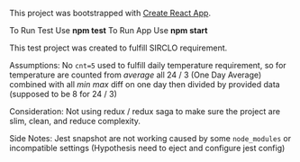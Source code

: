 This project was bootstrapped with [Create React App](https://github.com/facebookincubator/create-react-app).

To Run Test Use **npm test**
To Run App Use **npm start**

This test project was created to fulfill SIRCLO requirement.

Assumptions:
  No `cnt=5` used to fulfill daily temperature requirement, so for temperature are counted from _average_ all 24 / 3 (One Day   Average) combined with all *min* *max* diff on one day then divided by provided data (supposed to be 8 for 24 / 3)

Consideration:
 Not using redux / redux saga to make sure the project are slim, clean, and reduce complexity.

Side Notes:
  Jest snapshot are not working caused by some `node_modules` or incompatible settings (Hypothesis need to eject and configure   jest config)
